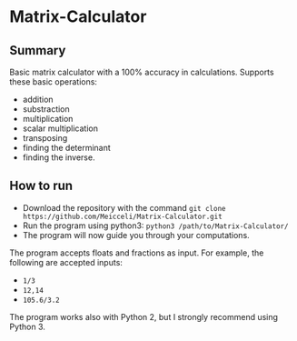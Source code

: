 # Matrix-Calculator

## Summary
Basic matrix calculator with a 100% accuracy in calculations. Supports these basic operations:
- addition
- substraction
- multiplication
- scalar multiplication
- transposing
- finding the determinant
- finding the inverse.

## How to run
- Download the repository with the command `git clone https://github.com/Meicceli/Matrix-Calculator.git`
- Run the program using python3: `python3 /path/to/Matrix-Calculator/`
- The program will now guide you through your computations.

The program accepts floats and fractions as input. For example, the following are accepted inputs:
- `1/3`
- `12,14`
- `105.6/3.2`

The program works also with Python 2, but I strongly recommend using Python 3.
